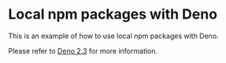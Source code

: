 # Local npm packages with Deno

This is an example of how to use local npm packages with Deno.

Please refer to [Deno 2.3](https://deno.com/blog/v2.3) for more information.
